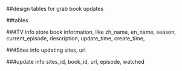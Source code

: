 ##design tables for grab book updates

##tables

###TV info
store book information, like zh_name, en_name, season, current_episode, description, update_time, create_time,  

###Sites info
updating sites, url

###update info
sites_id, book_id, url, episode, watched


